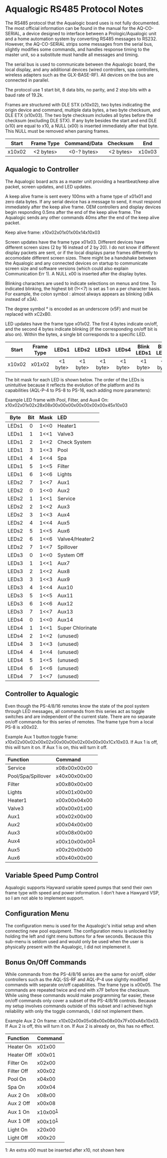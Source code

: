 # Aqualogic RS485 Protocol Notes

The RS485 protocol that the Aqualogic board uses is not fully documented. The most official information can be found in the manual for the AQ-CO-SERIAL, a device designed to interface between a Prologic/Aqualogic unit and a home automation system by converting RS485 messages to RS232. However, the AQ-CO-SERIAL strips some messages from the serial bus, slightly modifies some commands, and handles response timing to the master unit, so a substitute must handle all messages and timing.

The serial bus is used to communicate between the Aqualogic board, the local display, and any additional devices (wired controllers, spa controllers, wireless adapters such as the GLX-BASE-RF). All devices on the bus are connected in parallel.

The protocol use 1 start bit, 8 data bits, no parity, and 2 stop bits with a baud rate of 19.2k.

Frames are structured with DLE STX (x10x02), two bytes indicating the origin device and command, multiple data bytes, a two byte checksum, and DLE ETX (x10x03). The two byte checksum includes all bytes before the checksum (excluding DLE STX). If any byte besides the start and end DLE (x10) are equal to x10, a NULL (x00) is inserted immediately after that byte. This NULL must be removed when parsing frames.

| Start | Frame Type | Command/Data | Checksum | End |
| :---: | :---:| :---: | :---: | :---: |
| x10x02 | <2 bytes> | <0-? bytes> | <2 bytes> | x10x03 |

## Aqualogic to Controller
The Aqualogic board acts as a master unit providing a heartbeat/keep alive packet, screen updates, and LED updates.

A keep alive frame is sent every 100ms with a frame type of x01x01 and zero data bytes. If any serial device has a message to send, it must respond immediately after the keep alive frame. OEM controllers and display devices begin responding 0.5ms after the end of the keep alive frame. The Aqualogic sends any other commands 40ms after the end of the keep alive packet.

Keep alive frame: x10x02x01x01x00x14x10x03

Screen updates have the frame type x01x03. Different devices have different screen sizes (2 by 16 instead of 2 by 20). I do not know if different display packets are sent, or if the local displays parse frames differently to accomodate different screen sizes. There might be a handshake between the Aqualogic and any connected devices on startup to communicate screen size and software versions (which could also explain Communication Err 1). A NULL x00 is inserted after the display bytes.

Blinking characters are used to indicate selections on menus and time. To indicated blinking, the highest bit (1<<7) is set as 1 on a per character basis. For example, the colon symbol : almost always appears as blinking (xBA instead of x3A).

The degree symbol ° is encoded as an underscore (x5F) and must be replaced with xC2xB0.

LED updates have the frame type x01x02. The first 4 bytes indicate on/off, and the second 4 bytes indicate blinking (if the corresponding on/off bit is also on). Within the bytes, a single bit corresponds to a specific LED.

| Start | Frame Type | LEDs1 | LEDs2 | LEDs3 | LEDs4 | Blink LEDs1 | Blink LEDs2 | Blink LEDs3 | Blink LEDs4 | Checksum | End |
| :---: | :---:| :---: | :---: | :---: | :---: | :---: | :---:| :---: | :---: | :---: | :---: |
| x10x02 | x01x02 | <1 byte> | <1 byte> | <1 byte> | <1 byte> | <1 byte> | <1 byte> | <1 byte> | <1 byte> | <2 bytes> | x10x03 |

The bit mask for each LED is shown below. The order of the LEDs is unintuitive because it reflects the evolution of the platform and its capabilities (AQL-P-4 to PS-8 to PS-16, each adding more parameters):

Example LED frame with Pool, Filter, and Aux4 On: x10x02x01x02x28x08x00x00x00x00x00x00x00x45x10x03

| Byte | Bit | Mask | LED |
| :---: | :---:| :---: | :--- |
| LEDs1 | 0 | 1<<0 | Heater1 |
| LEDs1 | 1 | 1<<1 | Valve3 |
| LEDs1 | 2 | 1<<2 | Check System |
| LEDs1 | 3 | 1<<3 | Pool |
| LEDs1 | 4 | 1<<4 | Spa |
| LEDs1 | 5 | 1<<5 | Filter |
| LEDs1 | 6 | 1<<6 | Lights |
| LEDs2 | 7 | 1<<7 | Aux1 |
| LEDs2 | 0 | 1<<0 | Aux2 |
| LEDs2 | 1 | 1<<1 | Service |
| LEDs2 | 2 | 1<<2 | Aux3 |
| LEDs2 | 3 | 1<<3 | Aux4 |
| LEDs2 | 4 | 1<<4 | Aux5 |
| LEDs2 | 5 | 1<<5 | Aux6 |
| LEDs2 | 6 | 1<<6 | Valve4/Heater2 |
| LEDs2 | 7 | 1<<7 | Spillover |
| LEDs3 | 0 | 1<<0 | System Off |
| LEDs3 | 1 | 1<<1 | Aux7 |
| LEDs3 | 2 | 1<<2 | Aux8 |
| LEDs3 | 3 | 1<<3 | Aux9 |
| LEDs3 | 4 | 1<<4 | Aux10 |
| LEDs3 | 5 | 1<<5 | Aux11 |
| LEDs3 | 6 | 1<<6 | Aux12 |
| LEDs3 | 7 | 1<<7 | Aux13 |
| LEDs4 | 0 | 1<<0 | Aux14 |
| LEDs4 | 1 | 1<<1 | Super Chlorinate |
| LEDs4 | 2 | 1<<2 | (unused) |
| LEDs4 | 3 | 1<<3 | (unused) |
| LEDs4 | 4 | 1<<4 | (unused) |
| LEDs4 | 5 | 1<<5 | (unused) |
| LEDs4 | 6 | 1<<6 | (unused) |
| LEDs4 | 7 | 1<<7 | (unused) |

## Controller to Aqualogic
Even though the PS-4/8/16 remotes know the state of the pool system through LED messages, all commands from this series act as toggle switches and are independent of the current state. There are no separate on/off commands for this series of remotes. The frame type from a local PS-8 is x00x02.

Example Aux 1 button toggle frame: x10x02x00x02x00x02x00x00x00x02x00x00x00x1Cx10x03. If Aux 1 is off, this will turn it on. If Aux 1 is on, this will turn it off.

| Function           | Command                                |
| :---               | :---                                   |
| Service            | x08x00x00x00                           |
| Pool/Spa/Spillover | x40x00x00x00                           |
| Filter             | x00x80x00x00                           |
| Lights             | x00x01x00x00                           |
| Heater1            | x00x00x04x00                           |
| Valve3             | x00x00x01x00                           |
| Aux1               | x00x02x00x00                           |
| Aux2               | x00x04x00x00                           |
| Aux3               | x00x08x00x00                           |
| Aux4               | x00x10x00x00<sup>[1](#footnote1)</sup> |
| Aux5               | x00x20x00x00                           |
| Aux6               | x00x40x00x00                           |
<!-- TODO add remaining commands -->

## Variable Speed Pump Control
Aqualogic supports Hayward variable speed pumps that send their own frame type with speed and power information. I don't have a Hawyard VSP, so I am not able to implement support.

## Configuration Menu
The configuration menu is used for the Aqualogic's initial setup and when connecting new pool equipment. The configuration menu is unlocked by holding the left and right menu buttons for a few seconds. Because this sub-menu is seldom used and would only be used when the user is physically present with the Aqualogic, I did not implemenet it.

## Bonus On/Off Commands
While commands from the PS-4/8/16 series are the same for on/off, older controllers such as the AQL-SS-RF and AQL-P-4 use slightly modified commands with separate on/off capabilities. The frame type is x00x05. The commands are repeated twice and end with x7F before the checksum. While using these commands would make programming far easier, these on/off commands only cover a subset of the PS-4/8/16 controls. Because my setup involves commands outside of this subset and I achieved high reliability with only the toggle commands, I did not implement them.

Example Aux 2 On frame: x10x02x00x05x08x00x08x00x7Fx00xA6x10x03. If Aux 2 is off, this will turn it on. If Aux 2 is already on, this has no effect.

| Function   | Command                          |
| :---       | :---                             |
| Heater On  | x01x00                           |
| Heater Off | x00x01                           |
| Filter On  | x02x00                           |
| Filter Off | x00x02                           |
| Pool On    | x04x00                           |
| Spa On     | x00x04                           |
| Aux 2 On   | x08x00                           |
| Aux 2 Off  | x00x08                           |
| Aux 1 On   | x10x00<sup>[1](#footnote1)</sup> |
| Aux 1 Off  | x00x10<sup>[1](#footnote1)</sup> |
| Light On   | x20x00                           |
| Light Off  | x00x20                           |







<a name="footnote1">1</a>: An extra x00 must be inserted after x10, not shown here
